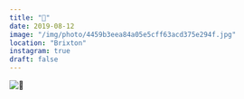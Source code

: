```yaml
---
title: "🌳"
date: 2019-08-12
image: "/img/photo/4459b3eea84a05e5cff63acd375e294f.jpg"
location: "Brixton"
instagram: true
draft: false
---
```


![🌳](/img/photo/4459b3eea84a05e5cff63acd375e294f.jpg)

